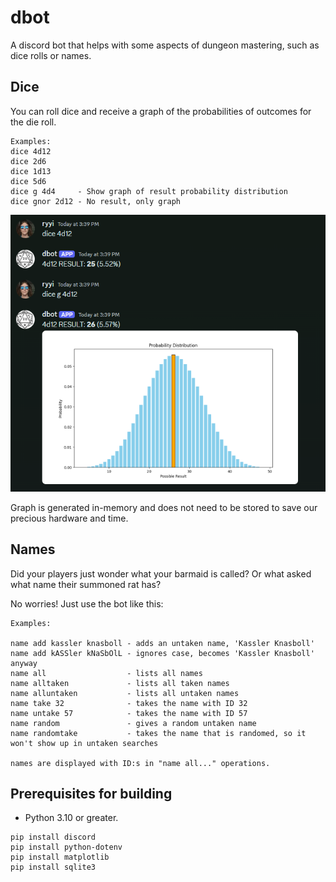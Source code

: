 # dbot

A discord bot that helps with some aspects of dungeon mastering, such as dice rolls or names.

## Dice

You can roll dice and receive a graph of the probabilities of outcomes for the die roll.

```
Examples:
dice 4d12
dice 2d6
dice 1d13
dice 5d6
dice g 4d4     - Show graph of result probability distribution
dice gnor 2d12 - No result, only graph
```

![There should be an image of a graph here.](https://github.com/mrryyi/dbot/blob/main/docimages/example.png "Title")

Graph is generated in-memory and does not need to be stored to save our precious hardware and time.

## Names

Did your players just wonder what your barmaid is called? Or what asked what name their summoned rat has?

No worries! Just use the bot like this: 

```
Examples:

name add kassler knasboll - adds an untaken name, 'Kassler Knasboll'
name add kASSler kNaSbOlL - ignores case, becomes 'Kassler Knasboll' anyway
name all                  - lists all names
name alltaken             - lists all taken names
name alluntaken           - lists all untaken names
name take 32              - takes the name with ID 32
name untake 57            - takes the name with ID 57
name random               - gives a random untaken name
name randomtake           - takes the name that is randomed, so it won't show up in untaken searches 

names are displayed with ID:s in "name all..." operations.
```

## Prerequisites for building

* Python 3.10 or greater.

```
pip install discord
pip install python-dotenv
pip install matplotlib
pip install sqlite3
```